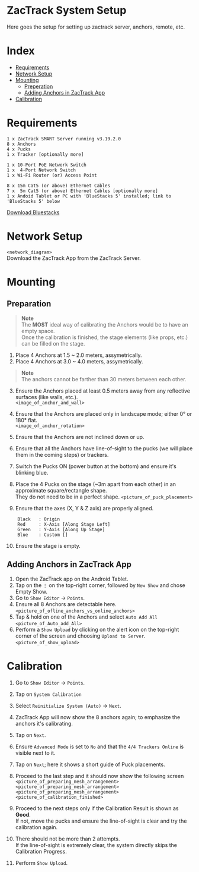 # ZacTrack System Setup

Here goes the setup for setting up zactrack server, anchors, remote, etc.

# Index
* [Requirements](#requirements)
* [Network Setup](#network-setup)
* [Mounting](#mounting)
	* [Preperation](#preparation)
	* [Adding Anchors in ZacTrack App](#adding-anchors-in-zactrack-app)
* [Calibration](#calibration)

# Requirements
```
1 x ZacTrack SMART Server running v3.19.2.0
8 x Anchors
4 x Pucks
1 x Tracker [optionally more]

1 x 10-Port PoE Network Switch
1 x  4-Port Network Switch
1 x Wi-Fi Router (or) Access Point

8 x 15m Cat5 (or above) Ethernet Cables
7 x  5m Cat5 (or above) Ethernet Cables [optionally more]
1 x Andoid Tablet or PC with 'BlueStacks 5' installed; link to 'BlueStacks 5' below
```
[Download Bluestacks](https://www.bluestacks.com/)

# Network Setup
`<network_diagram>`<br>
Download the ZacTrack App from the ZacTrack Server.


# Mounting
## Preparation

> **Note**<br>
The **MOST** ideal way of calibrating the Anchors would be to have an empty space.<br>
Once the calibration is finished, the stage elements (like props, etc.) can be filled on the stage.

1. Place 4 Anchors at 1.5 ~ 2.0 meters, assymetrically.
2. Place 4 Anchors at 3.0 ~ 4.0 meters, assymetrically.
> **Note**<br>
The anchors cannot be farther than 30 meters between each other.

3. Ensure the Anchors placed at least 0.5 meters away from any reflective surfaces (like walls, etc.).<br>
`<image_of_anchor_and_wall>`

4. Ensure that the Anchors are placed only in landscape mode; either 0° or 180° flat.<br>
`<image_of_anchor_rotation>`

5. Ensure that the Anchors are not inclined down or up.
6. Ensure that all the Anchors have line-of-sight to the pucks (we will place them in the coming steps) or trackers.
7. Switch the Pucks ON (power button at the bottom) and ensure it's blinking blue.
8. Place the 4 Pucks on the stage (~3m apart from each other) in an approximate square/rectangle shape.<br>
They do not need to be in a perfect shape.
`<picture_of_puck_placement>`
9. Ensure that the axes (X, Y & Z axis) are properly aligned.
```
	Black   : Origin
	Red     : X-Axis [Along Stage Left]
	Green   : Y-Axis [Along Up Stage]
	Blue	: Custom []
```
10. Ensure the stage is empty.

## Adding Anchors in ZacTrack App
1. Open the ZacTrack app on the Android Tablet.
2. Tap on the `⋮` on the top-right corner, followed by `New Show` and chose Empty Show.
3. Go to `Show Editor` → `Points`.
4. Ensure all 8 Anchors are detectable here.<br>
`<picture_of_ofline_anchors_vs_online_anchors>`
5. Tap & hold on one of the Anchors and select `Auto Add All`<br>
`<picture_of_Auto_add_All>`
6. Perform a `Show Upload` by clicking on the alert icon on the top-right corner of the screen and choosing `Upload to Server`.<br>
`<picture_of_show_upload>`

# Calibration
1. Go to `Show Editor` → `Points`.
2. Tap on `System Calibration`
3. Select `Reinitialize System (Auto)` → `Next`.
4. ZacTrack App will now show the 8 anchors again; to emphasize the anchors it's calibrating.
5. Tap on `Next`.
6. Ensure `Advanced Mode` is set to `No` and that the `4/4 Trackers Online` is visible next to it.
7. Tap on `Next`; here it shows a short guide of Puck placements.
8. Proceed to the last step and it should now show the following screen<br>
`<picture_of_preparing_mesh_arrangement>`
`<picture_of_preparing_mesh_arrangement>`
`<picture_of_preparing_mesh_arrangement>`
`<picture_of_calibration_finished>`
9. Proceed to the next steps only if the Calibration Result is shown as **Good**.<br>
If not, move the pucks and ensure the line-of-sight is clear and try the calibration again.

10. There should not be more than 2 attempts.<br>
If the line-of-sight is extremely clear, the system directly skips the Calibration Progress.
11. Perform `Show Upload`.
